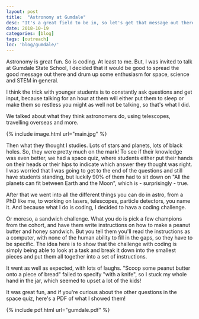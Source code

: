 ```yaml
---
layout: post
title:  "Astronomy at Gumdale"
desc: "It's a great field to be in, so let's get that message out there."
date: 2018-10-19
categories: [blog]
tags: [outreach]
loc: 'blog/gumdale/'
---
```


Astronomy is great fun. So is coding. At least to me. But, I was invited to talk
at Gumdale State School, I decided that it would be good to spread the good
message out there and drum up some enthusiasm for space, science and STEM in general.

I think the trick with younger students is to constantly ask questions and get input, because
talking for an hour at them will either put them to sleep or make them so restless you might as well
not be talking, so that's what I did.

We talked about what they think astronomers do, using telescopes, travelling overseas and more. 

{% include image.html url="main.jpg"  %}

Then what they thought I studies. Lots of stars and planets, lots of black holes. So, they were pretty much on
the mark! To see if their knowledge was even better, we had a space quiz, where students either put their
hands on their heads or their hips to indicate which answer they thought was right. I was worried
that I was going to get to the end of the questions and still have students standing, but luckily 90% of them 
had to sit down on "All the planets can fit between Earth and the Moon", which is - surprisingly - true.


After that we went into all the different things you can do in astro, from a PhD like me, to working on lasers,
telescopes, particle detectors, you name it. And because what I do is coding, I decided to hava a coding challenge.

Or moreso, a sandwich challenge. What you do is pick a few champions from the cohort, and have them write 
instructions on how to make a peanut butter and honey sandwich. But you tell them you'll read the instructions
as a computer, with none of the human ability to fill in the gaps, so they have to be specific. The idea
here is to show that the challenge with coding is simply being able to look at a task and break
it down into the smallest pieces and put them all together into a set of instructions. 

It went as well as expected, with lots of laughs. "Scoop some peanut butter onto a piece of bread" failed to specify
"with a knife", so I stuck my whole hand in the jar, which seemed to upset a lot of the kids! 

It was great fun, and if you're curious about the other questions in the space quiz, here's a PDF of what
I showed them!


{% include pdf.html url="gumdale.pdf"  %}